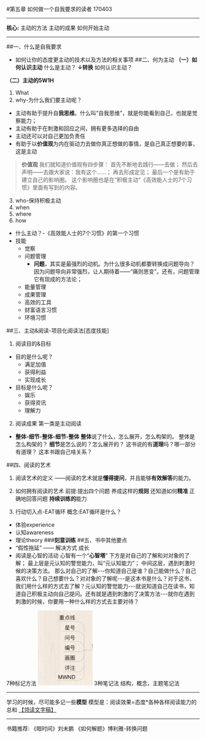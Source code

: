 #第五章 如何做一个自我要求的读者
170403
- - - - -
**核心:**
主动的方法
主动的成果
如何开始主动
- - - - -
##一、什么是自我要求

 - 如何让你的态度更主动的技术以及方法的相关事项
##二、何为主动
**（一）如何认识主动**
什么是主动？
**↓转换**
如何认识主动？

**（二）主动的5W1H**
1. What
2. why-为什么我们要主动呢？
- 主动有助于提升自**我思维**。什么叫“自我思维”，就是你能看到自己，也就是觉察能力；
- 主动有助于在刺激和回应之间，拥有更多选择的自由
- 主动还可以对自己更加负责任
- 有助于以**价值观**为内在驱动力去做你真正想做的事情，是自己真正想要的事，这是主动

>**价值观**
我们就知道价值观有四步骤：
首先不断地去践行——去做；
然后去声明——去跟大家说：我有这个……；
再去形成定见；
最后一个是有助于建立自己的影响圈。
这个影响圈也是在“积极主动”《高效能人士的7个习惯》里面有写到的内容。
3. who-保持积极主动
4. when 
5. where
6. how
 - 什么主动？-《高效能人士的7个习惯》的第一个习惯
 - 技能
     - 觉察
     - 问题管理
         - **问题**，其实是最强烈的动机。为什么很多动机都要转换成问题导向？因为问题导向非常强烈，让人期待着——“痛则思变”。还有，问题管理它有现成的方法论；
     - 能量管理
     - 成果管理
     - 高效的工具
     - 财富语言习惯
     - 环境习惯

##三、主动&阅读-项目化阅读法[态度技能]
1. 阅读目的&目标
 - 目的是什么呢？
     - 满足加值
     - 获得利益
     - 实现成长
 - 目标是什么呢？
     - 娱乐
     - 获得资讯
     - 理解力
2. 阅读成果
第一类是主动阅读
- **整体-细节-整体-细节-整体**
    **整体**说了什么，怎么展开，怎么构架的。 整体是怎么构架的？
    **细节**是怎么说的？怎么展开的？
    这书说的有**道理**吗？哪一部分有道理？
    这本书跟自己啥关系？

##四、阅读的艺术
1. 阅读艺术的定义
——阅读的艺术就是**懂得提问**，并且能够**有效解答**的能力。
2. 如何拥有阅读的艺术
前提:提出四个问题
养成这样的**规则**
还知道如何**精准**
正确地回答问题
**持续训练的**能力

3. 行动切入点-EAT循环
概念:EAT循环是什么？
- 体验experience
- 认知awareness
- 理论theory
###**刻意训练**
##五、书中其他要点
- “假性拖延” —— 解决方式 成长
- 阅读是心智的活动
心智有一个“**心智塔**”
下方是对自己的了解和对对象的了解；
最上层是元认知的警觉能力，叫“元认知能力”；
中间这层，遇到刺激时候的决策方法。
那么对自己的了解---你知道自己是谁？自己能做什么？自己喜欢什么？自己想要什么？对对象的了解呢---是这本书是什么？对于这书，我们用什么样的方式去了解？元认知的警觉能力---就说知道自己在读书，知道自己积极主动向自己提问。还有就是遇到刺激的了决策方法---就你在遇到刺激的时候，你要用一种什么样的方式去主要对待？


7种标记方法
![](./_image/2017-04-03-17-49-09.jpg)
3种笔记法
结构，概念，主题笔记法

- - - - -
学习的时候，尽可能多记一些**模型**
模型是：阅读效果=态度*各种各样阅读能力的总和
[【领读文字稿】](http://htrab.com/sesson05-text/)
- - - - -
书籍推荐:
《暗时间》刘未鹏
《如何解题》博利雅-转换问题
